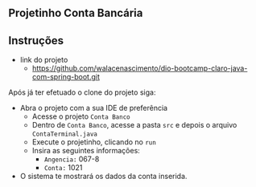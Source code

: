 ## Projetinho Conta Bancária

## Instruções

- link do projeto 
    - https://github.com/walacenascimento/dio-bootcamp-claro-java-com-spring-boot.git

Após já ter efetuado o clone do projeto siga:

- Abra o projeto com a sua IDE de preferência
    - Acesse o projeto `Conta Banco` 
    - Dentro de `Conta Banco`, acesse a pasta `src` e depois o arquivo `ContaTerminal.java`
    - Execute o projetinho, clicando no `run` 
    - Insira as seguintes informações:
        - `Angencia:` 067-8
        - `Conta:` 1021   
- O sistema te mostrará os dados da conta inserida.

